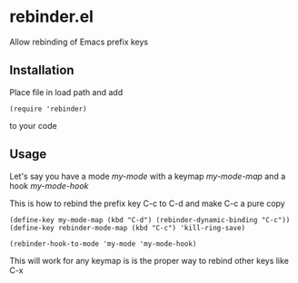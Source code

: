 # rebinder.el
Allow rebinding of Emacs prefix keys


## Installation

Place file in load path and add

```
(require 'rebinder)
```
to your code

## Usage


Let's say you have a mode *my-mode* with a keymap *my-mode-map* and a hook *my-mode-hook*

This is how to rebind the prefix key C-c to C-d and make C-c a pure copy

```
(define-key my-mode-map (kbd "C-d") (rebinder-dynamic-binding "C-c"))
(define-key rebinder-mode-map (kbd "C-c") 'kill-ring-save)

(rebinder-hook-to-mode 'my-mode 'my-mode-hook)
```

This will work for any keymap is is the proper way to rebind other keys like C-x

